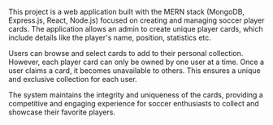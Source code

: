 This project is a web application built with the MERN stack (MongoDB, Express.js, React, Node.js) focused on creating and managing soccer player cards. The application allows an admin to create unique player cards, which include details like the player's name, position, statistics etc.

Users can browse and select cards to add to their personal collection. However, each player card can only be owned by one user at a time. Once a user claims a card, it becomes unavailable to others. This ensures a unique and exclusive collection for each user.

The system maintains the integrity and uniqueness of the cards, providing a competitive and engaging experience for soccer enthusiasts to collect and showcase their favorite players.
